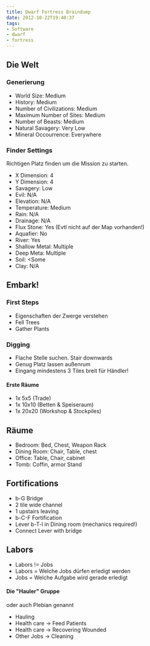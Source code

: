 ```yaml
---
title: Dwarf Fortress Braindump
date: 2012-10-22T19:40:37
tags: 
- Software
- dwarf
- fortress
---
```


## Die Welt

### Generierung

* World Size: Medium
* History: Medium
* Number of Civilizations: Medium
* Maximum Number of Sites: Medium
* Number of Beasts: Medium
* Natural Savagery: Very Low
* Mineral Occourrence: Everywhere

### Finder Settings

Richtigen Platz finden um die Mission zu starten.

* X Dimension: 4
* Y Dimension: 4
* Savagery: Low
* Evil: N/A
* Elevation: N/A
* Temperature: Medium
* Rain: N/A
* Drainage: N/A
* Flux Stone: Yes (Evtl nicht auf der Map vorhanden!)
* Aquafier: No
* River: Yes
* Shallow Metal: Multiple
* Deep Meta: Multiple
* Soil: <Some
* Clay: N/A

## Embark!

### First Steps

* Eigenschaften der Zwerge verstehen
* Fell Trees
* Gather Plants

### Digging

* Flache Stelle suchen. Stair downwards
* Genug Platz lassen außenrum
* Eingang mindestens 3 Tiles breit für Händler!

#### Erste Räume

* 1x 5x5 (Trade)
* 1x 10x10 (Betten & Speiseraum)
* 1x 20x20 (Workshop & Stockpiles)

## Räume

* Bedroom: Bed, Chest, Weapon Rack
* Dining Room: Chair, Table, chest
* Office: Table, Chair, cabinet
* Tomb: Coffin, armor Stand

## Fortifications

* b-G Bridge
* 2 tile wide channel
* 1 upstairs leaving
* b-C-F Fortification
* Lever b-T-l in Dining room (mechanics required!)
* Connect Lever with bridge

## Labors

* Labors != Jobs
* Labors = Welche Jobs dürfen erledigt werden
* Jobs = Welche Aufgabe wird gerade erledigt

#### Die "Hauler" Gruppe

oder auch Plebian genannt

* Hauling
* Health care -> Feed Patients
* Health care -> Recovering Wounded
* Other Jobs -> Cleaning